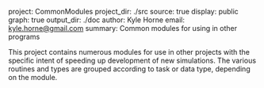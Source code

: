 project: CommonModules
project_dir: ./src
source: true
display: public
graph: true
output_dir: ./doc
author: Kyle Horne
email: kyle.horne@gmail.com
summary: Common modules for using in other programs

This project contains numerous modules for use in other projects with the specific intent of speeding up development of new simulations.
The various routines and types are grouped according to task or data type, depending on the module.


